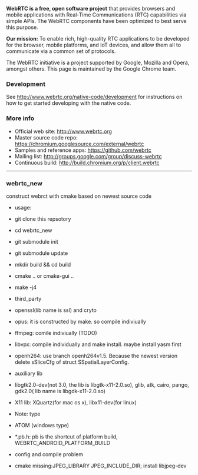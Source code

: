 **WebRTC is a free, open software project** that provides browsers and mobile
applications with Real-Time Communications (RTC) capabilities via simple APIs.
The WebRTC components have been optimized to best serve this purpose.

**Our mission:** To enable rich, high-quality RTC applications to be
developed for the browser, mobile platforms, and IoT devices, and allow them
all to communicate via a common set of protocols.

The WebRTC initiative is a project supported by Google, Mozilla and Opera,
amongst others. This page is maintained by the Google Chrome team.

### Development

See http://www.webrtc.org/native-code/development for instructions on how to get
started developing with the native code.

### More info

 * Official web site: http://www.webrtc.org
 * Master source code repo: https://chromium.googlesource.com/external/webrtc
 * Samples and reference apps: https://github.com/webrtc
 * Mailing list: http://groups.google.com/group/discuss-webrtc
 * Continuous build: http://build.chromium.org/p/client.webrtc

---------------

### webrtc_new
construct webrct with cmake based on newest source code

* usage:

 * git clone this repsotory
 * cd webrtc_new
 * git submodule init
 * git submodule update
 * mkdir build && cd build
 * cmake .. or cmake-gui ..
 * make -j4

* third_party

 * openssl(lib name is ssl) and cryto
 * opus: it is constructed by make. so compile indiviually
 * ffmpeg: comile indiviually (TODO)
 * libvpx: compile individually and make install. maybe install yasm first
 * openh264: use branch openh264v1.5. Because the newest version delete sSliceCfg of struct SSpatialLayerConfig.


* auxiliary lib

 * libgtk2.0-dev(not 3.0, the lib is libgtk-x11-2.0.so), glib, atk, cairo, pango, gdk2.0( lib name is libgdk-x11-2.0.so)
 * X11 lib: XQuartz(for mac os x), libx11-dev(for linux)


* Note: type

 * ATOM (windows type)
 * *.pb.h:  pb is the shortcut of platform build, WEBRTC_ANDROID_PLATFORM_BUILD

* config and compile problem
 * cmake missing:JPEG_LIBRARY JPEG_INCLUDE_DIR; install libjpeg-dev